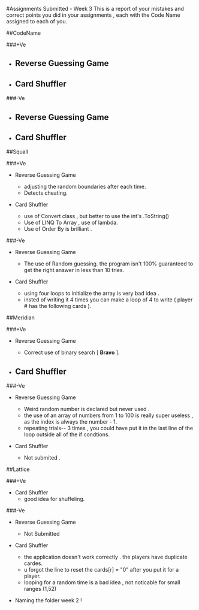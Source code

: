 #Assignments Submitted - Week 3
This is a report of your mistakes and correct points you did in your assignments , each with the Code Name assigned to each of you. 



##CodeName

###+Ve
- Reverse Guessing Game
    - 
- Card Shuffler 
    -

###-Ve
- Reverse Guessing Game
    - 
- Card Shuffler 
    - 



##Squall

###+Ve
- Reverse Guessing Game
    - adjusting the random boundaries after each time.
    - Detects cheating.

- Card Shuffler 
    - use of Convert class , but better to use the int's .ToString()
    - Use of LINQ To Array , use of lambda.
    - Use of Order By is brilliant .

###-Ve
- Reverse Guessing Game
    - The use of Random  guessing. the program isn't 100% guaranteed to get the right answer in less than 10 tries.

- Card Shuffler 
    - using four loops  to initialize the array is very bad idea .
    - insted of writing it 4 times you can make a loop of 4 to write ( player # has the following cards ).



##Meridian

###+Ve
- Reverse Guessing Game
    - Correct use of binary search [ **Bravo** ].
    

- Card Shuffler 
    -

###-Ve
- Reverse Guessing Game
    - Weird random number is declared but never used .
    - the use of an array of numbers from 1 to 100 is really super useless , as the index is always the number - 1. 
    - repeating trials-- 3 times , you could have put it in the last line of the loop outside all of the if condtions.
    
- Card Shuffler 
    - Not submited .


##Lattice

###+Ve

- Card Shuffler 
    - good idea for shuffeling.
    

###-Ve
- Reverse Guessing Game
    - Not Submitted

- Card Shuffler 
    - the application doesn't work correctly . the players have duplicate cardes.
    - u forgot the line to reset the cards[r] = "0" after you put it for a player.
    - looping for a random time is a bad idea , not noticable for small ranges (1,52)
- Naming the folder week 2 !

